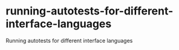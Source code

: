 # running-autotests-for-different-interface-languages
Running autotests for different interface languages
